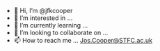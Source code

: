 - 👋 Hi, I’m @jfkcooper
- 👀 I’m interested in ...
- 🌱 I’m currently learning ...
- 💞️ I’m looking to collaborate on ...
- 📫 How to reach me ... Jos.Cooper@STFC.ac.uk

<!---
jfkcooper/jfkcooper is a ✨ special ✨ repository because its `README.md` (this file) appears on your GitHub profile.
You can click the Preview link to take a look at your changes.
--->
